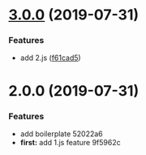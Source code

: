 # [3.0.0](https://github.com/newyork-anthonyng/conventional-changelog-demo/compare/v2.0.0...v3.0.0) (2019-07-31)


### Features

* add 2.js ([f61cad5](https://github.com/newyork-anthonyng/conventional-changelog-demo/commit/f61cad5))



# 2.0.0 (2019-07-31)


### Features

* add boilerplate 52022a6
* **first:** add 1.js feature 9f5962c



